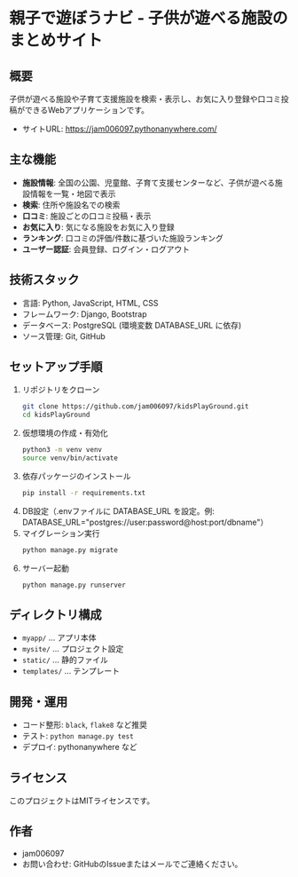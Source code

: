 # 親子で遊ぼうナビ - 子供が遊べる施設のまとめサイト

## 概要
子供が遊べる施設や子育て支援施設を検索・表示し、お気に入り登録や口コミ投稿ができるWebアプリケーションです。

- サイトURL: https://jam006097.pythonanywhere.com/



## 主な機能

- **施設情報**: 全国の公園、児童館、子育て支援センターなど、子供が遊べる施設情報を一覧・地図で表示
- **検索**: 住所や施設名での検索
- **口コミ**: 施設ごとの口コミ投稿・表示
- **お気に入り**: 気になる施設をお気に入り登録
- **ランキング**: 口コミの評価/件数に基づいた施設ランキング
- **ユーザー認証**: 会員登録、ログイン・ログアウト

## 技術スタック
- 言語: Python, JavaScript, HTML, CSS
- フレームワーク: Django, Bootstrap
- データベース: PostgreSQL (環境変数 DATABASE_URL に依存)
- ソース管理: Git, GitHub

## セットアップ手順
1. リポジトリをクローン
   ```bash
   git clone https://github.com/jam006097/kidsPlayGround.git
   cd kidsPlayGround
   ```
2. 仮想環境の作成・有効化
   ```bash
   python3 -m venv venv
   source venv/bin/activate
   ```
3. 依存パッケージのインストール
   ```bash
   pip install -r requirements.txt
   ```
4. DB設定（.envファイルに DATABASE_URL を設定。例: DATABASE_URL="postgres://user:password@host:port/dbname"）
5. マイグレーション実行
   ```bash
   python manage.py migrate
   ```
6. サーバー起動
   ```bash
   python manage.py runserver
   ```

## ディレクトリ構成
- `myapp/` ... アプリ本体
- `mysite/` ... プロジェクト設定
- `static/` ... 静的ファイル
- `templates/` ... テンプレート

## 開発・運用
- コード整形: `black`, `flake8` など推奨
- テスト: `python manage.py test`
- デプロイ: pythonanywhere など

## ライセンス
このプロジェクトはMITライセンスです。

## 作者
- jam006097
- お問い合わせ: GitHubのIssueまたはメールでご連絡ください。
